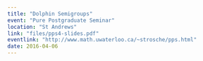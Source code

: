 ```yaml
---
title: "Dolphin Semigroups"
event: "Pure Postgraduate Seminar"
location: "St Andrews"
link: "files/pps4-slides.pdf"
eventlink: "http://www.math.uwaterloo.ca/~strosche/pps.html"
date: 2016-04-06
---
```

